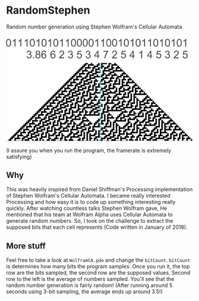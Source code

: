 # RandomStephen
Random number generation using Stephen Wolfram's Cellular Automata

![Snippet of how random number generation takes place](https://github.com/lchsam/RandomStephen/blob/master/ca.gif)

(I assure you when you run the program, the framerate is extremely satisfying)

## Why
This was heavily inspired from Daniel Shiffman's Processing implementation of Stephen Wolfram's Cellular Automata. I became really interested Processing and how easy it is to code up something interesting really quickly. After watching countless talks Stephen Wolfram gave, He mentioned that his team at Wolfram Alpha uses Cellular Automata to generate random numbers. So, I took on the challenge to extract the supposed bits that each cell represents (Code written in January of 2018).

## More stuff
Feel free to take a look at `WolframCA.pde` and change the `bitCount`. `bitCount` is determines how many bits the program samples. Once you run it, the top row are the bits sampled, the second row are the supposed values. Second row to the left is the average of numbers sampled. You'll see that the random number generation is fairly random! (After running around 5 seconds using 3-bit sampling, the average ends up around 3.5!)

